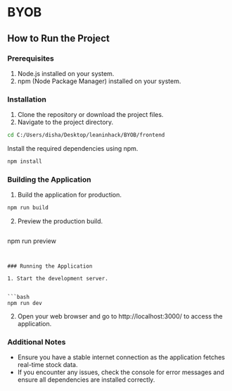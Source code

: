 # BYOB

## How to Run the Project

### Prerequisites

1. Node.js installed on your system.
2. npm (Node Package Manager) installed on your system.
### Installation

1. Clone the repository or download the project files.
2. Navigate to the project directory.

```bash
cd C:/Users/disha/Desktop/leaninhack/BYOB/frontend
```

Install the required dependencies using npm.

```bash
npm install
```

### Building the Application

1. Build the application for production.

```bash
npm run build
```

2. Preview the production build.
   ```bash
npm run preview
```
   

### Running the Application

1. Start the development server.


```bash
npm run dev
```

2. Open your web browser and go to http://localhost:3000/ to access the application.

### Additional Notes

- Ensure you have a stable internet connection as the application fetches real-time stock data.
- If you encounter any issues, check the console for error messages and ensure all dependencies are installed correctly.
